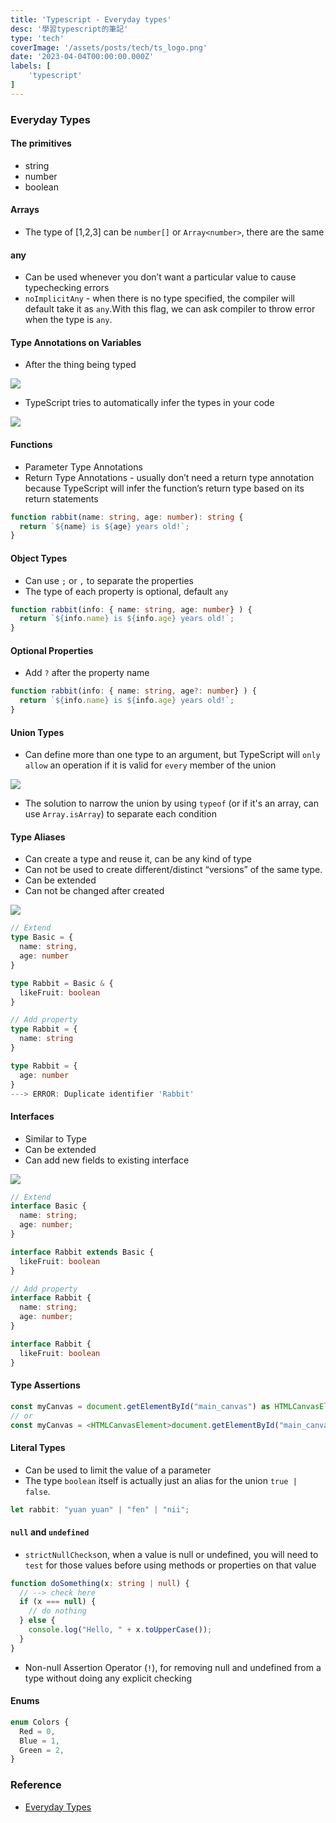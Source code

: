 ```yaml
---
title: 'Typescript - Everyday types'
desc: '學習typescript的筆記'
type: 'tech'
coverImage: '/assets/posts/tech/ts_logo.png'
date: '2023-04-04T00:00:00.000Z'
labels: [
    'typescript'
]
---
```


### Everyday Types

#### The primitives
- string
- number
- boolean

#### Arrays
- The type of [1,2,3] can be `number[]` or `Array<number>`, there are the same

#### any
- Can be used whenever you don’t want a particular value to cause typechecking errors
- `noImplicitAny` - when there is no type specified, the compiler will default take it as `any`.With this flag, we can ask compiler to throw error when the type is `any`.

#### Type Annotations on Variables
- After the thing being typed

<img src='/assets/posts/tech/typescript_every_day_types/typescript_every_day_types_1.png'/>

- TypeScript tries to automatically infer the types in your code

<img src='/assets/posts/tech/typescript_every_day_types/typescript_every_day_types_2.png'/>

#### Functions
- Parameter Type Annotations
- Return Type Annotations - usually don’t need a return type annotation because TypeScript will infer the function’s return type based on its return statements
```typescript
function rabbit(name: string, age: number): string {
  return `${name} is ${age} years old!`;
}
```

#### Object Types
- Can use `;` or `,` to separate the properties
- The type of each property is optional, default `any`
```typescript
function rabbit(info: { name: string, age: number} ) {
  return `${info.name} is ${info.age} years old!`;
}
```

#### Optional Properties
- Add `?` after the property name
```typescript
function rabbit(info: { name: string, age?: number} ) {
  return `${info.name} is ${info.age} years old!`;
}
```

#### Union Types
- Can define more than one type to an argument, but TypeScript will `only allow` an operation if it is valid for `every` member of the union

<img src='/assets/posts/tech/typescript_every_day_types/typescript_every_day_types_3.png'/>

- The solution to narrow the union by using `typeof` (or if it's an array, can use `Array.isArray`) to separate each condition

#### Type Aliases
- Can create a type and reuse it, can be any kind of type
- Can not be used to create different/distinct “versions” of the same type.
- Can be extended
- Can not be changed after created

<img src='/assets/posts/tech/typescript_every_day_types/typescript_every_day_types_4.png'/>

```typescript
// Extend
type Basic = {
  name: string,
  age: number
}

type Rabbit = Basic & { 
  likeFruit: boolean 
}

// Add property
type Rabbit = {
  name: string
}

type Rabbit = {
  age: number
}
---> ERROR: Duplicate identifier 'Rabbit'
```

#### Interfaces
- Similar to Type
- Can be extended
- Can add new fields to existing interface

<img src='/assets/posts/tech/typescript_every_day_types/typescript_every_day_types_5.png'/>

```typescript
// Extend
interface Basic {
  name: string;
  age: number;
}

interface Rabbit extends Basic {
  likeFruit: boolean
}

// Add property
interface Rabbit {
  name: string;
  age: number;
}

interface Rabbit {
  likeFruit: boolean
}
```

#### Type Assertions
```typescript
const myCanvas = document.getElementById("main_canvas") as HTMLCanvasElement;
// or
const myCanvas = <HTMLCanvasElement>document.getElementById("main_canvas");
```

#### Literal Types
- Can be used to limit the value of a parameter
- The type `boolean` itself is actually just an alias for the union `true | false`.
```typescript
let rabbit: "yuan yuan" | "fen" | "nii";
```

#### `null` and `undefined`
- `strictNullChecks`on, when a value is null or undefined, you will need to `test` for those values before using methods or properties on that value
```typescript
function doSomething(x: string | null) {
  // --> check here
  if (x === null) {   
    // do nothing
  } else {
    console.log("Hello, " + x.toUpperCase());
  }
}
```
- Non-null Assertion Operator (`!`), for removing null and undefined from a type without doing any explicit checking

#### Enums
```typescript
enum Colors {
  Red = 0,
  Blue = 1,
  Green = 2,
}
```

### Reference
- <a href='https://www.typescriptlang.org/docs/handbook/2/everyday-types.html' target="_blank">Everyday Types</a>
